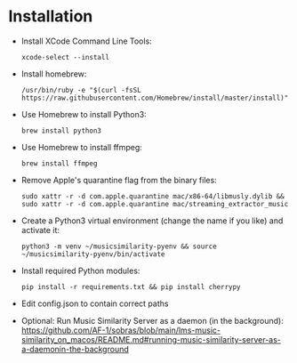 Installation
============

- Install XCode Command Line Tools:

  `xcode-select --install`

- Install homebrew:

  `/usr/bin/ruby -e "$(curl -fsSL https://raw.githubusercontent.com/Homebrew/install/master/install)"`

- Use Homebrew to install Python3:

  `brew install python3`

- Use Homebrew to install ffmpeg:

  `brew install ffmpeg`

- Remove Apple's quarantine flag from the binary files:

  `sudo xattr -r -d com.apple.quarantine mac/x86-64/libmusly.dylib && sudo xattr -r -d com.apple.quarantine mac/streaming_extractor_music`

- Create a Python3 virtual environment (change the name if you like) and activate it:

  `python3 -m venv ~/musicsimilarity-pyenv && source ~/musicsimilarity-pyenv/bin/activate`

- Install required Python modules:

  `pip install -r requirements.txt && pip install cherrypy`

- Edit config.json to contain correct paths

- Optional: Run Music Similarity Server as a daemon (in the background): https://github.com/AF-1/sobras/blob/main/lms-music-similarity_on_macos/README.md#running-music-similarity-server-as-a-daemonin-the-background
